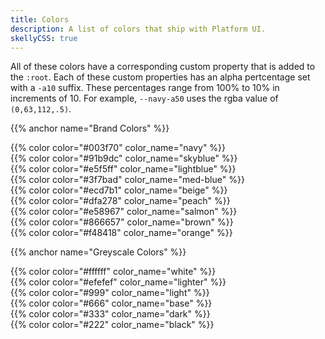 ```yaml
---
title: Colors
description: A list of colors that ship with Platform UI.
skellyCSS: true
---
```


All of these colors have a corresponding custom property that is added to the `:root`. Each of these custom properties has an alpha pertcentage set with a `-a10` suffix. 
These percentages range from 100% to 10% in increments of 10. For example, `--navy-a50` uses the rgba value of `(0,63,112,.5)`.

{{% anchor name="Brand Colors" %}}

<section class="mb-4">
    <div class="block-container blocks p-2 tablet-up-2 lg-tablet-up-3 laptop-up-4">
        <div class="block">
            {{% color color="#003f70" color_name="navy" %}}
        </div>
        <div class="block">
            {{% color color="#91b9dc" color_name="skyblue" %}}
        </div>
        <div class="block">
            {{% color color="#e5f5ff" color_name="lightblue" %}}
        </div>
        <div class="block">
            {{% color color="#3f7bad" color_name="med-blue" %}}
        </div>
        <div class="block">
            {{% color color="#ecd7b1" color_name="beige" %}}
        </div>
        <div class="block">
            {{% color color="#dfa278" color_name="peach" %}}
        </div>
        <div class="block">
            {{% color color="#e58967" color_name="salmon" %}}
        </div>
        <div class="block">
            {{% color color="#866657" color_name="brown" %}}
        </div>
        <div class="block">
            {{% color color="#f48418" color_name="orange" %}}
        </div>
    </div>    
</section>

{{% anchor name="Greyscale Colors" %}}

<section class="mb-4">
    <div class="block-container blocks p-2 tablet-up-2 lg-tablet-up-3 laptop-up-4">
        <div class="block">
            {{% color color="#ffffff" color_name="white" %}}
        </div>
        <div class="block">
            {{% color color="#efefef" color_name="lighter" %}}
        </div>
        <div class="block">
            {{% color color="#999" color_name="light" %}}
        </div>
        <div class="block">
            {{% color color="#666" color_name="base" %}}
        </div>
        <div class="block">
            {{% color color="#333" color_name="dark" %}}
        </div>
        <div class="block">
            {{% color color="#222" color_name="black" %}}
        </div>
    </div>    
</section>